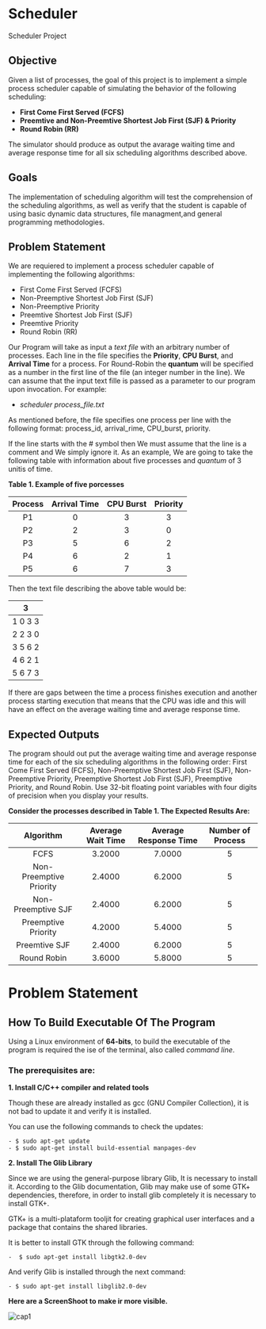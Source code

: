 # Scheduler

Scheduler Project

## Objective

Given a list of processes, the goal of this project is to implement a simple process scheduler capable of simulating the behavior of the following scheduling:

- **First Come First Served (FCFS)**
- **Preemtive and Non-Preemtive Shortest Job First (SJF) & Priority**
- **Round Robin (RR)**

The simulator should produce as output the avarage waiting time and average response time for all six scheduling algorithms described above.

## Goals

The implementation of scheduling algorithm will test the comprehension of the scheduling algorithms, as well as verify that the student is capable of using basic dynamic data structures, file managment,and general programming methodologies.

## Problem Statement

We are requiered to implement a process scheduler capable of implementing the following algorithms:

- First Come First Served (FCFS)
- Non-Preemptive Shortest Job First (SJF)
- Non-Preemptive Priority
- Preemtive Shortest Job First (SJF)
- Preemtive Priority
- Round Robin (RR)

Our Program will take as input a _text file_ with an arbitrary number of processes. Each line in the file specifies the **Priority**, **CPU Burst**, and **Arrival Time** for a process. For Round-Robin the **quantum** will be specified as a number in the first line of the file (an integer number in the line). We can assume that the input text fille is passed as a parameter to our program upon invocation. For example:

- _scheduler process_file.txt_

As mentioned before, the file specifies one process per line with the following format: process_id, arrival_rime, CPU_burst, priority.

If the line starts with the # symbol then We must assume that the line is a comment and We simply ignore it. As an example, We are going to take the following table with information about five processes and _quantum_ of 3 unitis of time.

**Table 1. Example of five porcesses**


| Process | Arrival Time | CPU Burst | Priority |
| :-----: | :----------: | :-------: | :------: |
| P1      | 0            | 3         | 3        |
| P2      | 2            | 3         | 0        |
| P3      | 5            | 6         | 2        |
| P4      | 6            | 2         | 1        |
| P5      | 6            | 7         | 3        |

Then the text file describing the above table would be:

|3|
| ----- |
|1 0 3 3|
|2 2 3 0|
|3 5 6 2|
|4 6 2 1|
|5 6 7 3|

If there are gaps between the time a process finishes execution and another process starting execution that means that the CPU was idle and this will have an effect on the average waiting
time and average response time.

## Expected Outputs

The program should out put the average waiting time and average response time for each of the six scheduling algorithms in the following order: First Come First Served (FCFS), Non-Preemptive Shortest Job First (SJF), Non-Preemptive Priority, Preemptive Shortest Job First (SJF), Preemptive Priority, and Round Robin. Use 32-bit floating point variables with four digits of precision when you display your results.

**Consider the processes described in Table 1. The Expected Results Are:**

| Algorithm               | Average Wait Time | Average Response Time | Number of Process |
| :---------------------: | :---------------: | :-------------------: | :---------------: |
| FCFS                    | 3.2000            | 7.0000                | 5                 |
| Non-Preemptive Priority | 2.4000            | 6.2000                | 5                 |
| Non-Preemptive SJF      | 2.4000            | 6.2000                | 5                 |
| Preemptive Priority     | 4.2000            | 5.4000                | 5                 |
| Preemtive SJF           | 2.4000            | 6.2000                | 5                 |
| Round Robin             | 3.6000            | 5.8000                | 5                 |

# Problem Statement


## How To Build Executable Of The Program

Using a Linux environment of **64-bits**, to build the executable of the program is required the ise of the terminal, also called *command line*.

### The prerequisites are:

**1. Install C/C++ compiler and related tools**

Though these are already installed as gcc (GNU Compiler Collection), it is not bad to update it and verify it is installed.

You can use the following commands to check the updates:

    - $ sudo apt-get update
    - $ sudo apt-get install build-essential manpages-dev

**2. Install The Glib Library**

Since we are using the general-purpose library Glib, It is necessary to install it. According to the Glib documentation, Glib may make use of some GTK+ dependencies, therefore, in order to install glib completely it is necessary to install GTK+.

GTK+ is a multi-plataform tooljit for creating graphical user interfaces and a package that contains the shared libraries. 

It is better to install GTK through the following command:

    -  $ sudo apt-get install libgtk2.0-dev

And verify Glib is installed through the next command:

    - $ sudo apt-get install libglib2.0-dev

**Here are a ScreenShoot to make ir more visible.**

![cap1](https://user-images.githubusercontent.com/15019106/45443883-9a493b00-b68b-11e8-899c-7b109b8efbf9.PNG)
